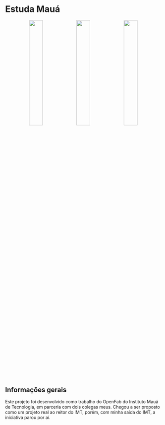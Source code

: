 # Estuda Mauá

<p align="center">
  <img align="center" src="https://user-images.githubusercontent.com/58156196/116818882-f6ff0a00-ab43-11eb-8190-29cf47a961a2.png" width="29.5%" />
  <img align="center" src="https://user-images.githubusercontent.com/58156196/116818880-f4041980-ab43-11eb-8d6a-1c4d6e731acf.png" width="29.5%" />
  <img align="center" src="https://user-images.githubusercontent.com/58156196/116818872-eb134800-ab43-11eb-890b-0c37c446af13.png" width="29.5%" />
</p>

## Informações gerais

Este projeto foi desenvolvido como trabalho do OpenFab do Instituto Mauá de Tecnologia, em parceria com dois colegas meus. Chegou a ser proposto como um projeto real ao reitor do IMT, porém, com minha saída do IMT, a iniciativa parou por aí.
